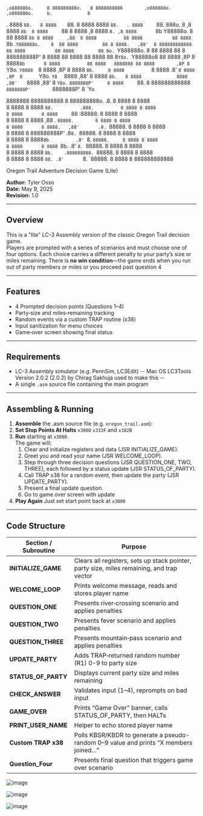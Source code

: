 
                                                                                                         
    ,o888888o.     8 888888888o.   8 8888888888        ,o888888o.        ,o888888o.     b.             8 
 . 8888     `88.   8 8888    `88.  8 8888             8888     `88.   . 8888     `88.   888o.          8 
,8 8888       `8b  8 8888     `88  8 8888          ,8 8888       `8. ,8 8888       `8b  Y88888o.       8 
88 8888        `8b 8 8888     ,88  8 8888          88 8888           88 8888        `8b .`Y888888o.    8 
88 8888         88 8 8888.   ,88'  8 888888888888  88 8888           88 8888         88 8o. `Y888888o. 8 
88 8888         88 8 888888888P'   8 8888          88 8888           88 8888         88 8`Y8o. `Y88888o8 
88 8888        ,8P 8 8888`8b       8 8888          88 8888   8888888 88 8888        ,8P 8   `Y8o. `Y8888 
`8 8888       ,8P  8 8888 `8b.     8 8888          `8 8888       .8' `8 8888       ,8P  8      `Y8o. `Y8 
 ` 8888     ,88'   8 8888   `8b.   8 8888             8888     ,88'   ` 8888     ,88'   8         `Y8o.` 
    `8888888P'     8 8888     `88. 8 888888888888      `8888888P'        `8888888P'     8            `Yo 
                                                                                                         
8888888 8888888888 8 888888888o.            .8.           8 8888 8 8888                                  
      8 8888       8 8888    `88.          .888.          8 8888 8 8888                                  
      8 8888       8 8888     `88         :88888.         8 8888 8 8888                                  
      8 8888       8 8888     ,88        . `88888.        8 8888 8 8888                                  
      8 8888       8 8888.   ,88'       .8. `88888.       8 8888 8 8888                                  
      8 8888       8 888888888P'       .8`8. `88888.      8 8888 8 8888                                  
      8 8888       8 8888`8b          .8' `8. `88888.     8 8888 8 8888                                  
      8 8888       8 8888 `8b.       .8'   `8. `88888.    8 8888 8 8888                                  
      8 8888       8 8888   `8b.    .888888888. `88888.   8 8888 8 8888                                  
      8 8888       8 8888     `88. .8'       `8. `88888.  8 8888 8 888888888888                          
              
                                                     
                                                     
                                                                                                                                                                         

 Oregon Trail Adventure Decision Game (Lite)

**Author:** Tyler Osso  
**Date:** May 9, 2025  
**Revision:** 1.0

---

## Overview

This is a "lite" LC-3 Assembly version of the classic Oregon Trail decision game.  
Players are prompted with a series of scenarios and must choose one of four options. Each choice carries a different penalty to your party’s size or miles remaining. There is **no win condition**—the game ends when you run out of party members or miles or you proceed past question 4

---

## Features

- 4 Prompted decision points (Questions 1–4)  
- Party‐size and miles‐remaining tracking  
- Random events via a custom TRAP routine (x38)  
- Input sanitization for menu choices  
- Game‐over screen showing final status  

---

## Requirements

- LC-3 Assembly simulator (e.g. PennSim, LC3Edit) -- Mac OS LC3Tools Version 2.0.2 (2.0.2) by Chirag Sakhuja used to make this --
- A single `.asm` source file containing the main program

---

## Assembling & Running

1. **Assemble** the .asm source file (e.g. `oregon_trail.asm`):
2. **Set Stop Points At Halts**  `x300D`  `x333F` and  `x382B`
3. **Run** starting at `x3000`.  
   The game will:
   1. Clear and initialize registers and data (JSR INITIALIZE_GAME).  
   2. Greet you and read your name (JSR WELCOME_LOOP).  
   3. Step through three decision questions (JSR QUESTION_ONE, TWO, THREE), each followed by a status update (JSR STATUS_OF_PARTY).  
   4. Call TRAP x38 for a random event, then update the party (JSR UPDATE_PARTY).  
   5. Present a final update question.
   6. Go to game over screen with update
4. **Play Again** Just set start point back at `x3000`
---

## Code Structure

| Section / Subroutine    | Purpose                                                                                  |
|-------------------------|------------------------------------------------------------------------------------------|
| **INITIALIZE_GAME**     | Clears all registers, sets up stack pointer, party size, miles remaining, and trap vector |
| **WELCOME_LOOP**        | Prints welcome message, reads and stores player name                                     |
| **QUESTION_ONE**        | Presents river‐crossing scenario and applies penalties                                   |
| **QUESTION_TWO**        | Presents fever scenario and applies penalties                                            |
| **QUESTION_THREE**      | Presents mountain‐pass scenario and applies penalties                                    |
| **UPDATE_PARTY**        | Adds TRAP‐returned random number (R1) 0-9 to party size                                      |
| **STATUS_OF_PARTY**     | Displays current party size and miles remaining                                          |
| **CHECK_ANSWER**        | Validates input (1–4), reprompts on bad input                                            |
| **GAME_OVER**           | Prints “Game Over” banner, calls STATUS_OF_PARTY, then HALTs                              |
| **PRINT_USER_NAME**     | Helper to echo stored player name                                                        |
| **Custom TRAP x38**     | Polls KBSR/KBDR to generate a pseudo-random 0–9 value and prints “X members joined…”      |
| **Question_Four**       | Presents final question that triggers game over scenario                                   |


![image](https://github.com/user-attachments/assets/ec34b201-8baf-4bbc-b5d7-e81d5e17434a)

![image](https://github.com/user-attachments/assets/b211349f-4493-487a-bac1-2bea37c6671a)

![image](https://github.com/user-attachments/assets/5493d8b1-df7b-4753-9990-eb9eb6681fff)

